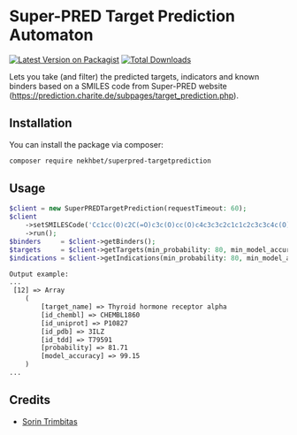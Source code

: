 # Super-PRED Target Prediction Automaton

[![Latest Version on Packagist](https://img.shields.io/packagist/v/nekhbet/superpred-targetprediction.svg?style=flat-square)](https://packagist.org/packages/nekhbet/superpred-targetprediction)
[![Total Downloads](https://img.shields.io/packagist/dt/nekhbet/superpred-targetprediction.svg?style=flat-square)](https://packagist.org/packages/nekhbet/superpred-targetprediction)

Lets you take (and filter) the predicted targets, indicators and known binders based on a SMILES code from Super-PRED website (https://prediction.charite.de/subpages/target_prediction.php).

## Installation

You can install the package via composer:

```bash
composer require nekhbet/superpred-targetprediction
```

## Usage

```php
$client = new SuperPREDTargetPrediction(requestTimeout: 60);
$client
    ->setSMILESCode('Cc1cc(O)c2C(=O)c3c(O)cc(O)c4c3c3c2c1c1c2c3c3c4c(O)cc(O)c3C(=O)c2c(O)cc1C')
    ->run();
$binders     = $client->getBinders();
$targets     = $client->getTargets(min_probability: 80, min_model_accuracy: 95);
$indications = $client->getIndications(min_probability: 80, min_model_accuracy: 95);
```

```txt
Output example: 
...
 [12] => Array
    (
        [target_name] => Thyroid hormone receptor alpha
        [id_chembl] => CHEMBL1860
        [id_uniprot] => P10827
        [id_pdb] => 3ILZ
        [id_tdd] => T79591
        [probability] => 81.71
        [model_accuracy] => 99.15
    )
...
```

## Credits

-   [Sorin Trimbitas](https://github.com/nekhbet)

